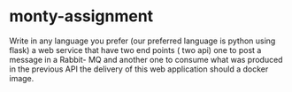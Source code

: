 # monty-assignment
Write in any language you prefer (our preferred language is python using flask) a web service that have two end points ( two api) one to post a message in a Rabbit- MQ and another one to consume what was produced in the previous API the delivery of this web application should a docker image.
